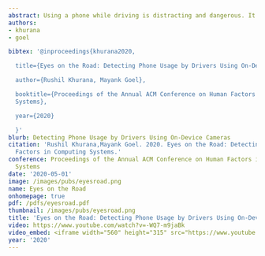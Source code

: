 ```yaml
---
abstract: Using a phone while driving is distracting and dangerous. It increases the accident chances by 400%. Several techniques have been proposed in the past to detect driver distraction due to phone usage. However, such techniques usually require instrumenting the user or the car with custom hardware. While detecting phone usage in the car can be done by using the phone's GPS, it is harder to identify whether the phone is used by the driver or one of the passengers. In this paper, we present a lightweight, software-only solution that uses the phone's camera to observe the car's interior geometry to distinguish phone position and orientation. We then use this information to distinguish between driver and passenger phone use. We collected data in 16 different cars with 33 different users and achieved an overall accuracy of 94% when the phone is held in hand and 92.2% when the phone is docked (<=1sec. delay). With just a software upgrade, this work can enable smartphones to proactively adapt to the user's context in the car and and substantially reduce distracted driving incidents.
authors:
- khurana
- goel

bibtex: '@inproceedings{khurana2020,

  title={Eyes on the Road: Detecting Phone Usage by Drivers Using On-Device Cameras},

  author={Rushil Khurana, Mayank Goel},

  booktitle={Proceedings of the Annual ACM Conference on Human Factors in Computing
  Systems},

  year={2020}

  }'
blurb: Detecting Phone Usage by Drivers Using On-Device Cameras
citation: 'Rushil Khurana,Mayank Goel. 2020. Eyes on the Road: Detecting Phone Usage by Drivers Using On-Device Cameras. Proceedings of the Annual ACM Conference on Human
  Factors in Computing Systems.'
conference: Proceedings of the Annual ACM Conference on Human Factors in Computing
  Systems
date: '2020-05-01'
image: /images/pubs/eyesroad.png
name: Eyes on the Road
onhomepage: true
pdf: /pdfs/eyesroad.pdf
thumbnail: /images/pubs/eyesroad.png
title: 'Eyes on the Road: Detecting Phone Usage by Drivers Using On-Device Cameras'
video: https://www.youtube.com/watch?v=-WQ7-m9jaBk
video_embed: <iframe width="560" height="315" src="https://www.youtube.com/embed/-WQ7-m9jaBk" frameborder="0" allow="accelerometer; autoplay; encrypted-media; gyroscope; picture-in-picture" allowfullscreen></iframe>
year: '2020'
---
```

